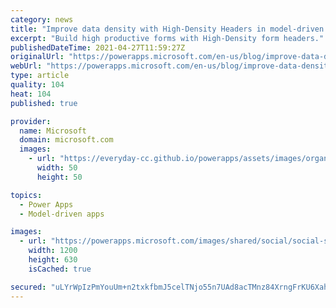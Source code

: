 ```yaml
---
category: news
title: "Improve data density with High-Density Headers in model-driven apps."
excerpt: "Build high productive forms with High-Density form headers."
publishedDateTime: 2021-04-27T11:59:27Z
originalUrl: "https://powerapps.microsoft.com/en-us/blog/improve-data-density-with-high-density-headers-in-model-driven-apps/"
webUrl: "https://powerapps.microsoft.com/en-us/blog/improve-data-density-with-high-density-headers-in-model-driven-apps/"
type: article
quality: 104
heat: 104
published: true

provider:
  name: Microsoft
  domain: microsoft.com
  images:
    - url: "https://everyday-cc.github.io/powerapps/assets/images/organizations/microsoft.com-50x50.jpg"
      width: 50
      height: 50

topics:
  - Power Apps
  - Model-driven apps

images:
  - url: "https://powerapps.microsoft.com/images/shared/social/social-share-post-ignite.png"
    width: 1200
    height: 630
    isCached: true

secured: "uLYrWpIzPmYouUm+n2txkfbmJ5celTNjo55n7UAd8acTMnz84XrngFrKU6XahvXh0A6AFMR4MmS3Q42IcJkFNf5sv+9SjnrHOttC3KwKw5WUAwAyLqSJgsFKe8DvLdqlszCJR7XBHCUn70v73VgfAPoHmwRJzrgxtOW+GgTF812aFQET6xa0MT/Of1+hvJCBEBbJKJTNAIogCRA0cJmwVL1LtRPuZO3HUC8lGfadbgWrFTI/n/INcqdsq6X+Ds37Mmg1UWI8oNDaWKrnEnP9X/v9bwq0/b1CL27cambIH802W7BsiG+F7FT+sKqUS8XnEBXmwZAeT2YGiy31SK29hBaa3Hn810/Yd00k/7XYy9o=;jU85dqgnvm05NRIsCfIxhw=="
---
```


